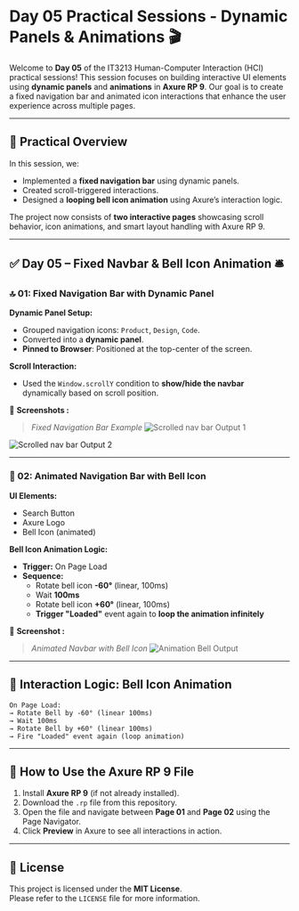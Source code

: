 # Day 05 Practical Sessions - Dynamic Panels & Animations 🎬

Welcome to **Day 05** of the IT3213 Human-Computer Interaction (HCI) practical sessions! This session focuses on building interactive UI elements using **dynamic panels** and **animations** in **Axure RP 9**. Our goal is to create a fixed navigation bar and animated icon interactions that enhance the user experience across multiple pages.

---

## 🚀 Practical Overview

In this session, we:

- Implemented a **fixed navigation bar** using dynamic panels.
- Created scroll-triggered interactions.
- Designed a **looping bell icon animation** using Axure’s interaction logic.

The project now consists of **two interactive pages** showcasing scroll behavior, icon animations, and smart layout handling with Axure RP 9.

---

## ✅ Day 05 – Fixed Navbar & Bell Icon Animation 🛎️

### 🔝 01: Fixed Navigation Bar with Dynamic Panel

**Dynamic Panel Setup:**

- Grouped navigation icons: `Product`, `Design`, `Code`.
- Converted into a **dynamic panel**.
- **Pinned to Browser**: Positioned at the top-center of the screen.

**Scroll Interaction:**

- Used the `Window.scrollY` condition to **show/hide the navbar** dynamically based on scroll position.

📸 **Screenshots :**

> _Fixed Navigation Bar Example_
![Scrolled nav bar Output 1](https://github.com/user-attachments/assets/77a79a82-0f0c-427b-a18c-fd891c65ffd4)

![Scrolled nav bar Output 2](https://github.com/user-attachments/assets/411555a3-fa7c-4298-8a71-987932eb330f)

---

### 🔔 02: Animated Navigation Bar with Bell Icon

**UI Elements:**

- Search Button
- Axure Logo
- Bell Icon (animated)

**Bell Icon Animation Logic:**

- **Trigger:** On Page Load
- **Sequence:**
  - Rotate bell icon **-60°** (linear, 100ms)
  - Wait **100ms**
  - Rotate bell icon **+60°** (linear, 100ms)
  - **Trigger "Loaded"** event again to **loop the animation infinitely**

📸 **Screenshot :**

> _Animated Navbar with Bell Icon_
![Animation Bell Output](https://github.com/user-attachments/assets/527b8d29-86af-4c99-8ec9-889718ebd25a)

---

## 🔄 Interaction Logic: Bell Icon Animation

```plaintext
On Page Load:
→ Rotate Bell by -60° (linear 100ms)
→ Wait 100ms
→ Rotate Bell by +60° (linear 100ms)
→ Fire "Loaded" event again (loop animation)
```

---

## 📂 How to Use the Axure RP 9 File

1. Install **Axure RP 9** (if not already installed).
2. Download the `.rp` file from this repository.
3. Open the file and navigate between **Page 01** and **Page 02** using the Page Navigator.
4. Click **Preview** in Axure to see all interactions in action.

---

## 📜 License

This project is licensed under the **MIT License**.  
Please refer to the `LICENSE` file for more information.
